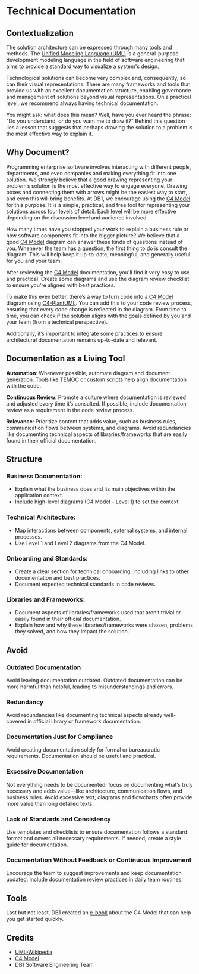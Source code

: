 # Technical Documentation

## Contextualization

The solution architecture can be expressed through many tools and methods. The [Unified Modeling Language (UML)](https://en.wikipedia.org/wiki/Unified_Modeling_Language) is a general-purpose development modeling language in the field of software engineering that aims to provide a standard way to visualize a system's design.

Technological solutions can become very complex and, consequently, so can their visual representations. There are many frameworks and tools that provide us with an excellent documentation structure, enabling governance and management of solutions beyond visual representations. On a practical level, we recommend always having technical documentation.

You might ask: what does this mean? Well, have you ever heard the phrase: "Do you understand, or do you want me to draw it?" Behind this question lies a lesson that suggests that perhaps drawing the solution to a problem is the most effective way to explain it.

## Why Document?

Programming enterprise software involves interacting with different people, departments, and even companies and making everything fit into one solution. We strongly believe that a good drawing representing your problem’s solution is the most effective way to engage everyone. Drawing boxes and connecting them with arrows might be the easiest way to start, and even this will bring benefits. At DB1, we encourage using the [C4 Model](https://c4model.com) for this purpose. It is a simple, practical, and free tool for representing your solutions across four levels of detail. Each level will be more effective depending on the discussion level and audience involved.

How many times have you stopped your work to explain a business rule or how software components fit into the bigger picture? We believe that a good [C4 Model](https://c4model.com) diagram can answer these kinds of questions instead of you. Whenever the team has a question, the first thing to do is consult the diagram. This will help keep it up-to-date, meaningful, and generally useful for you and your team.

After reviewing the [C4 Model](https://c4model.com) documentation, you'll find it very easy to use and practical. Create some diagrams and use the diagram review checklist to ensure you're aligned with best practices.

To make this even better, there’s a way to turn code into a [C4 Model](https://c4model.com) diagram using [C4-PlantUML](https://github.com/plantuml-stdlib/C4-PlantUML). You can add this to your code review process, ensuring that every code change is reflected in the diagram. From time to time, you can check if the solution aligns with the goals defined by you and your team (from a technical perspective).

Additionally, it’s important to integrate some practices to ensure architectural documentation remains up-to-date and relevant.

## Documentation as a Living Tool

**Automation**: Whenever possible, automate diagram and document generation. Tools like TEMOC or custom scripts help align documentation with the code.

**Continuous Review**: Promote a culture where documentation is reviewed and adjusted every time it’s consulted. If possible, include documentation review as a requirement in the code review process.

**Relevance**: Prioritize content that adds value, such as business rules, communication flows between systems, and diagrams. Avoid redundancies like documenting technical aspects of libraries/frameworks that are easily found in their official documentation.

## Structure

### Business Documentation:

- Explain what the business does and its main objectives within the application context.
- Include high-level diagrams (C4 Model – Level 1) to set the context.

### Technical Architecture:

- Map interactions between components, external systems, and internal processes.
- Use Level 1 and Level 2 diagrams from the C4 Model.

### Onboarding and Standards:

- Create a clear section for technical onboarding, including links to other documentation and best practices.
- Document expected technical standards in code reviews.

### Libraries and Frameworks:

- Document aspects of libraries/frameworks used that aren’t trivial or easily found in their official documentation.
- Explain how and why these libraries/frameworks were chosen, problems they solved, and how they impact the solution.

## Avoid

### Outdated Documentation

Avoid leaving documentation outdated. Outdated documentation can be more harmful than helpful, leading to misunderstandings and errors.

### Redundancy

Avoid redundancies like documenting technical aspects already well-covered in official library or framework documentation.

### Documentation Just for Compliance

Avoid creating documentation solely for formal or bureaucratic requirements. Documentation should be useful and practical.

### Excessive Documentation

Not everything needs to be documented; focus on documenting what’s truly necessary and adds value—like architecture, communication flows, and business rules. Avoid excessive text; diagrams and flowcharts often provide more value than long detailed texts.

### Lack of Standards and Consistency

Use templates and checklists to ensure documentation follows a standard format and covers all necessary requirements. If needed, create a style guide for documentation.

### Documentation Without Feedback or Continuous Improvement

Encourage the team to suggest improvements and keep documentation updated. Include documentation review practices in daily team routines.

## Tools

Last but not least, DB1 created an [e-book](/assets/ebooks/GEP_2021_EBOOK_ARQUITETURA.pdf) about the C4 Model that can help you get started quickly.

## Credits

- [UML-Wikipedia](https://en.wikipedia.org/wiki/Unified_Modeling_Language)
- [C4 Model](https://c4model.com)
- DB1 Software Engineering Team

